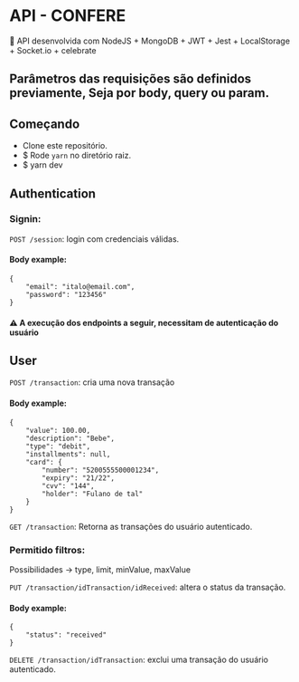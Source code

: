 # API - CONFERE

:rocket: API desenvolvida com NodeJS + MongoDB + JWT + Jest + LocalStorage + Socket.io + celebrate

## Parâmetros das requisições são definidos previamente, Seja por body, query ou param. 

## Começando

- Clone este repositório.
- \$ Rode `yarn` no diretório raiz.
- \$ yarn dev

## Authentication

### Signin:

`POST /session`: login com credenciais válidas.

#### Body example:

```
{
	"email": "italo@email.com",
	"password": "123456"
}
```
#### :warning: A execução dos endpoints a seguir, necessitam de autenticação do usuário

## User

`POST /transaction`: cria uma nova transação

#### Body example:

```
{
	"value": 100.00, 
	"description": "Bebe", 
	"type": "debit", 
	"installments": null,
	"card": {
		"number": "5200555500001234",
		"expiry": "21/22", 
		"cvv": "144",
		"holder": "Fulano de tal"
	}
}
```

`GET /transaction`: Retorna as transações do usuário autenticado.
### Permitido filtros:
Possibilidades -> type, limit, minValue, maxValue


`PUT /transaction/idTransaction/idReceived`: altera o status da transação.

#### Body example:

```
{
	"status": "received"
}
```

`DELETE /transaction/idTransaction`: exclui uma transação do usuário autenticado.
